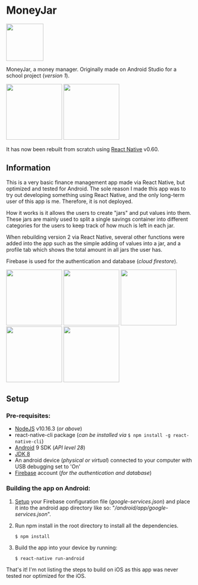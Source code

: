 # MoneyJar
<img src="https://media.discordapp.net/attachments/625686400636813352/625687865430638608/logo.png" width="100" />

MoneyJar, a money manager. Originally made on Android Studio for a school project (*version 1*).

<img src="https://media.discordapp.net/attachments/625686400636813352/625687474240225280/Screenshot_20190908-135633.jpg?width=377&height=670" width="150" /> <img src="https://media.discordapp.net/attachments/625686400636813352/625687474685083678/Screenshot_20190908-135557.jpg?width=377&height=670" width="150" />

It has now been rebuilt from scratch using [React Native](https://facebook.github.io/react-native/) v0.60.
## Information
This is a very basic finance management app made via React Native, but optimized and tested for Android. The sole reason I made this app was to try out developing something using React Native, and the only long-term user of this app is me. Therefore, it is not deployed.

How it works is it allows the users to create "jars" and put values into them. These jars are mainly used to split a single savings container into different categories for the users to keep track of how much is left in each jar.

When rebuilding version 2 via React Native, several other functions were added into the app such as the simple adding of values into a jar, and a profile tab which shows the total amount in all jars the user has.

Firebase is used for the authentication and database (*cloud firestore*).

<img src="https://media.discordapp.net/attachments/625686400636813352/636087380234731520/Screenshot_20191022-142044.jpg?width=372&height=662" width="150" /> <img src="https://media.discordapp.net/attachments/625686400636813352/625691912069971968/Screenshot_20190923-215527.jpg?width=377&height=670" width="150" /> <img src="https://media.discordapp.net/attachments/625686400636813352/636087379769294858/Screenshot_20191022-142249.jpg?width=372&height=662" width="150" /> <img src="https://media.discordapp.net/attachments/625686400636813352/636087379266109451/Screenshot_20191022-142304.jpg?width=372&height=662" width="150" /> <img src="https://media.discordapp.net/attachments/625686400636813352/636087378468929567/Screenshot_20191022-142310.jpg?width=372&height=662" width="150" />

## Setup
### Pre-requisites:
- [NodeJS](https://nodejs.org/en/) v10.16.3 (*or above*)
- react-native-cli package (*can be installed via* ```$ npm install -g react-native-cli```)
- [Android](https://developer.android.com/studio) 9 SDK (*API level 28*)
- [JDK 8](https://www.oracle.com/technetwork/java/javase/downloads/jdk8-downloads-2133151.html)
- An android device (*physical or virtual*) connected to your computer with USB debugging set to 'On'
- [Firebase](https://firebase.google.com/) account (*for the authentication and database*)

### Building the app on Android:
1. [Setup](https://firebase.google.com/docs/android/setup) your Firebase configuration file (*google-services.json*) and place it into the android app directory like so: "*/android/app/google-services.json*".
2. Run npm install in the root directory to install all the dependencies.

    ```$ npm install```
3. Build the app into your device by running:

    ```$ react-native run-android```

That's it! I'm not listing the steps to build on iOS as this app was never tested nor optimized for the iOS.